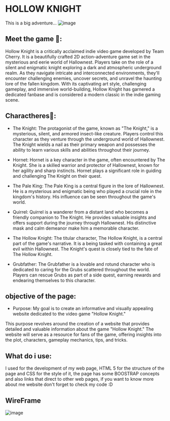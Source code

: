 # HOLLOW KNIGHT 
This is a big adventure...
![image](https://github.com/BarbatosLopux/Pag-HMTL/assets/139156915/afc8a930-8955-4d1f-9a13-a3dd85f31f7a)

## Meet the game 🤖: 

Hollow Knight is a critically acclaimed indie video game developed by Team Cherry. It is a beautifully crafted 2D action-adventure game set in the mysterious and eerie world of Hallownest. Players take on the role of a silent and enigmatic knight exploring a dark and atmospheric underground realm. As they navigate intricate and interconnected environments, they'll encounter challenging enemies, uncover secrets, and unravel the haunting lore of the fallen kingdom. With its captivating art style, challenging gameplay, and immersive world-building, Hollow Knight has garnered a dedicated fanbase and is considered a modern classic in the indie gaming scene.

## Charactheres🤯:
- The Knight: The protagonist of the game, known as "The Knight," is a mysterious, silent, and armored insect-like creature. Players control this character as they venture through the underground world of Hallownest. The Knight wields a nail as their primary weapon and possesses the ability to learn various skills and abilities throughout their journey.

- Hornet: Hornet is a key character in the game, often encountered by The Knight. She is a skilled warrior and protector of Hallownest, known for her agility and sharp instincts. Hornet plays a significant role in guiding and challenging The Knight on their quest.

- The Pale King: The Pale King is a central figure in the lore of Hallownest. He is a mysterious and enigmatic being who played a crucial role in the kingdom's history. His influence can be seen throughout the game's world.

- Quirrel: Quirrel is a wanderer from a distant land who becomes a friendly companion to The Knight. He provides valuable insights and offers support during the journey through Hallownest. His distinctive mask and calm demeanor make him a memorable character.

- The Hollow Knight: The titular character, The Hollow Knight, is a central part of the game's narrative. It is a being tasked with containing a great evil within Hallownest. The Knight's quest is closely tied to the fate of The Hollow Knight.

- Grubfather: The Grubfather is a lovable and rotund character who is dedicated to caring for the Grubs scattered throughout the world. Players can rescue Grubs as part of a side quest, earning rewards and endearing themselves to this character.

## objective of the page: 
- Purpose: My goal is to create an informative and visually appealing website dedicated to the video game "Hollow Knight."

This purpose revolves around the creation of a website that provides detailed and valuable information about the game "Hollow Knight." The website will serve as a resource for fans of the game, offering insights into the plot, characters, gameplay mechanics, tips, and tricks.
## What do i use: 
I used for the development of my web page, HTML 5 for the structure of the page and CSS for the style of it, the page has some BOOSTRAP concepts and also links that direct to other web pages, if you want to know more about me website don't forget to check my code :D

## WireFrame 


![image](https://github.com/BarbatosLopux/Pag-HMTL/assets/139156915/a4001d25-e698-4871-b871-57329ea6c938)


